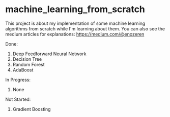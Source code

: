 # machine_learning_from_scratch
This project is about my implementation of some machine learning algorithms from scratch while I'm learning about them.
You can also see the medium articles for explanations: https://medium.com/@enozeren

Done:
1) Deep Feedforward Neural Network
2) Decision Tree
3) Random Forest
4) AdaBoost

In Progress:
1) None

Not Started:
1) Gradient Boosting
